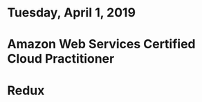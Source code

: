 Tuesday, April 1, 2019
====================
# Amazon Web Services Certified Cloud Practitioner
# Redux 
